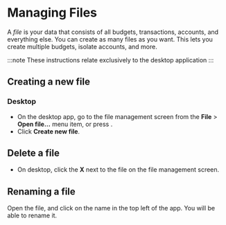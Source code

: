 # Managing Files

A _file_ is your data that consists of all budgets, transactions, accounts, and everything else. You can create as many files as you want. This lets you create multiple budgets, isolate accounts, and more.

:::note
These instructions relate exclusively to the desktop application
:::

## Creating a new file

### Desktop

- On the desktop app, go to the file management screen from the **File** > **Open file…** menu item, or press <Key mod="cmd" k="o" />.
- Click **Create new file**.

## Delete a file

- On desktop, click the **X** next to the file on the file management screen.

## Renaming a file

Open the file, and click on the name in the top left of the app. You will be able to rename it.
